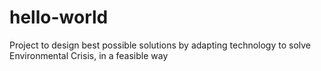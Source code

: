 # hello-world
Project to design best possible solutions by adapting technology to solve Environmental Crisis, in a feasible way
